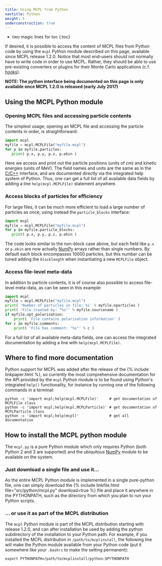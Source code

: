 ```yaml
---
title: Using MCPL from Python
navtitle: Python
weight: 5
underconstruction: true
---
```


- two magic lines for toc
{:toc}

If desired, it is possible to access the content of MCPL files from Python code
by using the `mcpl` Python module described on this page, available since MCPL
release 1.2.0. Notice that most end-users should not normally have to write code in
order to use MCPL. Rather, they should be able to use pre-existing converters or
plugins for their Monte Carlo applications (c.f. [hooks](LOCAL:hooks/)).

**NOTE: The python interface being documented on this page is only available once MCPL 1.2.0 is released (early July 2017)**

## Using the MCPL Python module

### Opening MCPL files and accessing particle contents

The simplest usage, opening an MCPL file and accessing the particle contents in
order, is straightforward:

```python
import mcpl
myfile = mcpl.MCPLFile("myfile.mcpl")
for p in myfile.particles:
   print( p.x, p.y, p.z, p.ekin )
```

Here we access and print out the particle positions (units of cm) and kinetic
energies (units of MeV). The field names and units are the same as in the
[C/C++](LOCAL:usage_c/) interface, and are documented directly via the
integrated help system of Python.  Thus, one can get a full list of all
available data fields by adding a line `help(mcpl.MCPLFile)` statement anywhere.

### Access blocks of particles for efficiency

For large files, it can be much more efficient to load a large number of
particles as once, using instead the `particle_blocks` interface:

```python
import mcpl
myfile = mcpl.MCPLFile("myfile.mcpl")
for p in myfile.particle_blocks:
   print( p.x, p.y, p.z, p.ekin )
```

The code looks similar to the non-block case above, but each field like `p.x` or
`p.ekin` are now actually [NumPy](http://www.numpy.org/) arrays rather than
single numbers. By default each block encompasses 10000 particles, but this
number can be tuned adding the `blocklength` when instantiating a new `MCPLFile`
object.

### Access file-level meta-data

In addition to particle contents, it is of course also possible to access
file-level meta-data, as can be seen in this example:

```python
import mcpl
myfile = mcpl.MCPLFile("myfile.mcpl")
print( 'Number of particles in file: %i' % myfile.nparticles )
print( 'File created by: "%s"' % myfile.sourcename )
if myfile.opt_polarisation:
    print( 'File contains polarisation information' )
for c in myfile.comments:
    print( 'File has comment: "%s"' % c )
```

For a full list of all available meta-data fields, one can access the integrated
documentation by adding a line with `help(mcpl.MCPLFile)`.

## Where to find more documentation

Python support for MCPL was added after the release of the {% include
linkpaper.html %}, so currently the most comprehensive documentation for the API
provided by the `mcpl` Python module is to be found using Python's integrated
`help()` functionality, for instance by running one of the following commands in
a terminal:

```shell
python -c 'import mcpl;help(mcpl.MCPLFile)'     # get documentation of MCPLFile class
python -c 'import mcpl;help(mcpl.MCPLParticle)' # get documentation of MCPLParticle class
python -c 'import mcpl;help(mcpl)'              # get all documentation
```

## How to install the MCPL python module

The `mcpl.py` is a pure Python module which only requires Python (both Python 2
and 3 are supported) and the ubiquitous [NumPy](http://www.numpy.org/) module to
be available on the system.

### Just download a single file and use it...

As the entire MCPL Python module is implemented in a single pure-python file,
one can simply download the {% include linkfile.html file="src/python/mcpl.py"
download=true %} file and place it anywhere in the PYTHONPATH, such as the
directory from which you plan to run your Python scripts.

### ... or use it as part of the MCPL distribution
The `mcpl` Python module is part of the MCPL distribution starting with release
1.2.0, and can after installation be used by adding the python subdirectory of
the installation to your Python path. For example, if you installed the MCPL
distribution in `/path/to/mcplinstall`, the following line will make the Python
module available from your Python code (put it somewhere like your `.bashrc` to
make the setting permanent):

```shell
export PYTHONPATH=/path/to/mcplinstall/python:$PYTHONPATH
```
